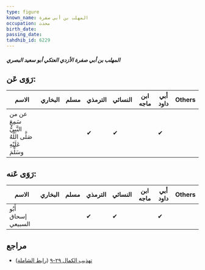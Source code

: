 ```yaml
---
type: figure
known_name: المهلب بن أبي صفرة
occupation: محدث
birth_date:
passing_date:
tahdhib_id: 6229
---
```

##### المهلب بن أبي صفرة الأزدي العتكي أبو سعيد البصري

## رَوَى عَن:
| الاسم                                                    | البخاري | مسلم | الترمذي | النسائي | ابن ماجه | أبي داود | Others |
| -------------------------------------------------------- | ------- | ---- | ------- | ------- | -------- | -------- | ------ |
| عن من سَمِعَ النَّبِيُّ صَلَّى اللَّهُ عَلَيْهِ وسَلَّمَ |         |      | ✔       | ✔       |          | ✔        |        |
## رَوَى عَنه:
| الاسم               | البخاري | مسلم | الترمذي | النسائي | ابن ماجه | أبي داود | Others |
| ------------------- | ------- | ---- | ------- | ------- | -------- | -------- | ------ |
| أَبُو إسحاق السبيعي |         |      | ✔       | ✔       |          | ✔        |        |
## مراجع
- [تهذيب الكمال ٢٩-٩](obsidian://open?vault=Tahdhib-al-Kamal&file=Figures/٦٢٢٩-المهلب%20بن%20أبي%20صفرة%20الأزدي%20العتكي%20أبو%20سعيد%20البصري) ([رابط الشاملة](https://shamela.ws/book/3722/15580))